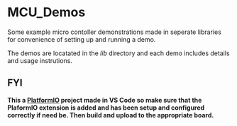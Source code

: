 # MCU_Demos

Some example micro contoller demonstrations made in seperate libraries for convenience
of setting up and running a demo. 

The demos are locatated in the *lib* directory and each demo includes details and usage instrutions. 

## FYI

**This a [PlatformIO](https://docs.platformio.org) project made in VS Code so make sure that the PlaformIO extension is added and has been setup and configured correctly if need be. Then build and upload to the appropriate board.**